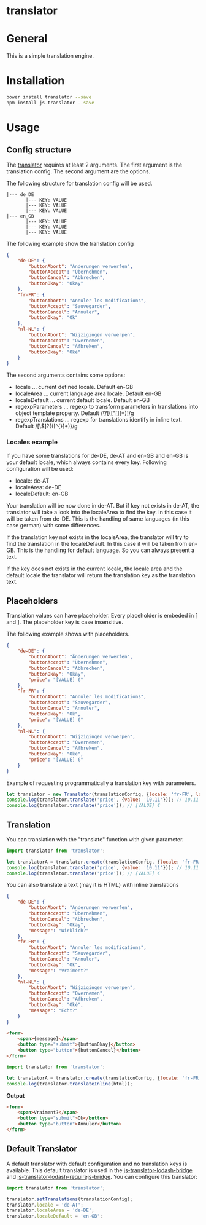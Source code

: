 # translator
# General
This is a simple translation engine. 

# Installation
```bash
bower install translator --save
npm install js-translator --save
```

# Usage
## Config structure
The [translator](src/translator.js) requires at least 2 arguments. The first argument is the translation config. The second argument are the options. 

The following structure for translation config will be used.

```text
|--- de_DE
       |--- KEY: VALUE
       |--- KEY: VALUE
       |--- KEY: VALUE
|--- en_GB
       |--- KEY: VALUE
       |--- KEY: VALUE
       |--- KEY: VALUE
```

The following example show the translation config
```json
{
    "de-DE": {
        "buttonAbort": "Änderungen verwerfen",
        "buttonAccept": "Übernehmen",
        "buttonCancel": "Abbrechen",
        "buttonOkay": "Okay"
    },
    "fr-FR": {
        "buttonAbort": "Annuler les modifications",
        "buttonAccept": "Sauvegarder",
        "buttonCancel": "Annuler",
        "buttonOkay": "Ok"
    },
    "nl-NL": {
        "buttonAbort": "Wijzigingen verwerpen",
        "buttonAccept": "Overnemen",
        "buttonCancel": "Afbreken",
        "buttonOkay": "Oké"
    }
}
```

The second arguments contains some options:
- locale ... current defined locale. Default en-GB
- localeArea ... current language area locale. Default en-GB
- localeDefault ... current default locale. Default en-GB
- regexpParameters ... regexp to transform parameters in translations into object template property. Default /\\?\[([^\[\]]+)\]/g 
- regexpTranslations ... regexp for translations identify in inline text. Default /[\\\$]?\{([^{}]+)\}/g

### Locales example
If you have some translations for de-DE, de-AT and en-GB and en-GB is your default locale, which always contains every key.
Following configuration will be used:
- locale: de-AT
- localeArea: de-DE
- localeDefault: en-GB

Your translation will be now done in de-AT. But if key not exists in de-AT, the translator will take a look into the localeArea to find the key. In this case it will be taken from de-DE.
This is the handling of same languages (in this case german) with some differences.

If the translation key not exists in the localeArea, the translator will try to find the translation in the localeDefault. In this case it will be taken from en-GB.
This is the handling for default language. So you can always present a text.

If the key does not exists in the current locale, the locale area and the default locale the translator will return the translation key as the translation text.

## Placeholders

Translation values can have placeholder. Every placeholder is embeded in [ and ]. The placeholder key is case insensitive. 

The following example shows with placeholders.
```json
{
    "de-DE": {
        "buttonAbort": "Änderungen verwerfen",
        "buttonAccept": "Übernehmen",
        "buttonCancel": "Abbrechen",
        "buttonOkay": "Okay",
        "price": "[VALUE] €"
    },
    "fr-FR": {
        "buttonAbort": "Annuler les modifications",
        "buttonAccept": "Sauvegarder",
        "buttonCancel": "Annuler",
        "buttonOkay": "Ok",
        "price": "[VALUE] €"
    },
    "nl-NL": {
        "buttonAbort": "Wijzigingen verwerpen",
        "buttonAccept": "Overnemen",
        "buttonCancel": "Afbreken",
        "buttonOkay": "Oké",
        "price": "[VALUE] €"
    }
}
```

Example of requesting programmatically a translation key with parameters.
```js
let translator = new Translator(translationConfig, {locale: 'fr-FR', localeDefault: 'de-DE'});
console.log(translator.translate('price', {value: '10.11'})); // 10.11 €
console.log(translator.translate('price')); // [VALUE] €
```

## Translation
You can translation with the "translate" function with given parameter.
```javascript
import translator from 'translator';

let translatorA = translator.create(translationConfig, {locale: 'fr-FR', localeDefault: 'de-DE'});
console.log(translator.translate('price', {value: '10.11'})); // 10.11 €
console.log(translator.translate('price')); // [VALUE] €
```

You can also translate a text (may it is HTML) with inline translations
```json
{
    "de-DE": {
        "buttonAbort": "Änderungen verwerfen",
        "buttonAccept": "Übernehmen",
        "buttonCancel": "Abbrechen",
        "buttonOkay": "Okay",
        "message": "Wirklich?"
    },
    "fr-FR": {
        "buttonAbort": "Annuler les modifications",
        "buttonAccept": "Sauvegarder",
        "buttonCancel": "Annuler",
        "buttonOkay": "Ok",
        "message": "Vraiment?"
    },
    "nl-NL": {
        "buttonAbort": "Wijzigingen verwerpen",
        "buttonAccept": "Overnemen",
        "buttonCancel": "Afbreken",
        "buttonOkay": "Oké",
        "message": "Echt?"
    }
}
```
```html
<form>
    <span>{message}</span>
    <button type="submit">{buttonOkay}</button>
    <button type="button">{buttonCancel}</button>
</form>
```
```javascript
import translator from 'translator';

let translatorA = translator.create(translationConfig, {locale: 'fr-FR', localeDefault: 'de-DE'});
console.log(translator.translateInline(html));
```

**Output**
```html
<form>
    <span>Vraiment?</span>
    <button type="submit">Ok</button>
    <button type="button">Annuler</button>
</form>
```

## Default Translator
A default translator with default configuration and no translation keys is available. This default translator is used in the [js-translator-lodash-bridge](https://github.com/DasRed/js-translator-lodash-bridge) and [js-translator-lodash-requirejs-bridge](https://github.com/DasRed/js-translator-lodash-requirejs-bridge).
You can configure this translator:
```javascript
import translator from 'translator';

translator.setTranslations(translationConfig);
translator.locale = 'de-AT';
translator.localeArea = 'de-DE';
translator.localeDefault = 'en-GB';
```
